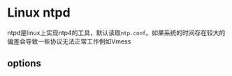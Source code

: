 # Linux ntpd

ntpd是linux上实现ntp4的工具，默认读取`ntp.conf`。如果系统的时间存在较大的偏差会导致一些协议无法正常工作例如Vmess

## options



